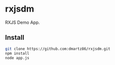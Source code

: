 # rxjsdm
RXJS Demo App.

## Install
````sh
git clone https://github.com:dmartz86/rxjsdm.git
npm install
node app.js
````
